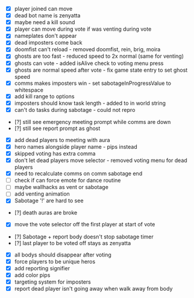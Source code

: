 - [x] player joined can move
- [x] dead bot name is zenyatta
- [x] maybe need a kill sound
- [x] player can move during vote if was venting during vote
- [x] nameplates don't appear
- [x] dead imposters come back
- [x] doomfist can't reload - removed doomfist, rein, brig, moira
- [x] ghosts are too fast - reduced speed to 2x normal (same for venting)
- [x] ghosts can vote - added isAlive check to voting menu press
- [x] ghosts are normal speed after vote - fix game state entry to set ghost speed
- [x] comms makes imposters win - set sabotageInProgressValue to whitespace
- [x] add kill range to options
- [x] imposters should know task length - added to in world string
- [x] can't do tasks during sabotage - could not repro
- [?] still see emergency meeting prompt while comms are down
- [?] still see report prompt as ghost
- [x] add dead players to meeting with aura
- [x] hero names alongside player name - pips instead
- [x] skipped voting has extra comma
- [x] don't let dead players move selector - removed voting menu for dead players
- [x] need to recalculate comms on comm sabotage end
- [ ] check if can force emote for dance routine
- [ ] maybe wallhacks as vent or sabotage
- [ ] add venting animation
- [x] Sabotage '!' are hard to see
- [?] death auras are broke
- [x] move the vote selector off the first player at start of vote
- [?] Sabotage + report body doesn't stop sabotage timer
- [?] last player to be voted off stays as zenyatta
- [x] all bodys should disappear after voting
- [x] force players to be unique heros
- [x] add reporting signifier
- [x] add color pips
- [x] targeting system for imposters
- [x] report dead player isn't going away when walk away from body
